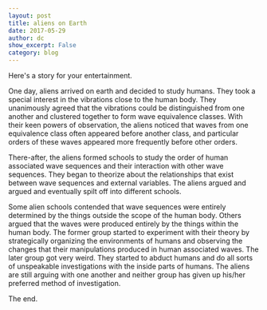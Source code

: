 ```yaml
---
layout: post
title: aliens on Earth
date: 2017-05-29
author: dc
show_excerpt: False
category: blog
---
```


Here's a story for your entertainment.

One day, aliens arrived on earth and decided to study humans. They took a special interest in the vibrations close to the human body. They unanimously agreed that the vibrations could be distinguished from one another and clustered together to form wave equivalence classes. With their keen powers of observation, the aliens noticed that waves from one equivalence class often appeared before another class, and particular orders of these waves appeared more frequently before other orders.

There-after, the aliens formed schools to study the order of human associated wave sequences and their interaction with other wave sequences. They began to theorize about the relationships that exist between wave sequences and external variables. The aliens argued and argued and eventually spilt off into different schools.

Some alien schools contended that wave sequences were entirely determined by the things outside the scope of the human body. Others argued that the waves were produced entirely by the things within the human body. The former group started to experiment with their theory by strategically organizing the environments of humans and observing the changes that their manipulations produced in human associated waves. The later group got very weird. They started to abduct humans and do all sorts of unspeakable investigations with the inside parts of humans. The aliens are still arguing with one another and neither group has given up his/her preferred method of investigation.

The end.
